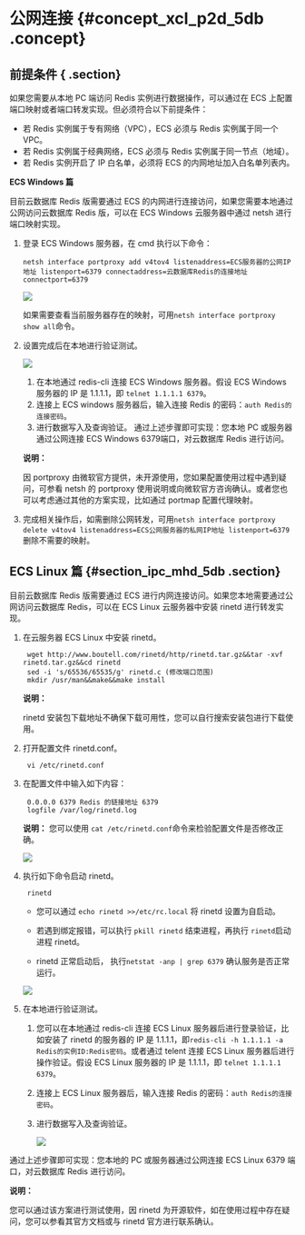 # 公网连接 {#concept_xcl_p2d_5db .concept}

## 前提条件 { .section}

如果您需要从本地 PC 端访问 Redis 实例进行数据操作，可以通过在 ECS 上配置端口映射或者端口转发实现。但必须符合以下前提条件：

-   若 Redis 实例属于专有网络（VPC），ECS 必须与 Redis 实例属于同一个 VPC。
-   若 Redis 实例属于经典网络，ECS 必须与 Redis 实例属于同一节点（地域）。
-   若 Redis 实例开启了 IP 白名单，必须将 ECS 的内网地址加入白名单列表内。

**ECS Windows 篇**

目前云数据库 Redis 版需要通过 ECS 的内网进行连接访问，如果您需要本地通过公网访问云数据库 Redis 版，可以在 ECS Windows 云服务器中通过 netsh 进行端口映射实现。

1.  登录 ECS Windows 服务器，在 cmd 执行以下命令：

    ```
    netsh interface portproxy add v4tov4 listenaddress=ECS服务器的公网IP地址 listenport=6379 connectaddress=云数据库Redis的连接地址 connectport=6379
    ```

    ![](http://static-aliyun-doc.oss-cn-hangzhou.aliyuncs.com/assets/img/3130/1157_zh-CN.png)

    如果需要查看当前服务器存在的映射，可用`netsh interface portproxy show all`命令。

2.  设置完成后在本地进行验证测试。

    ![](http://static-aliyun-doc.oss-cn-hangzhou.aliyuncs.com/assets/img/3130/1161_zh-CN.png)

    1.  在本地通过 redis-cli 连接 ECS Windows 服务器。假设 ECS Windows 服务器的 IP 是 1.1.1.1，即 `telnet 1.1.1.1 6379`。
    2.  连接上 ECS windows 服务器后，输入连接 Redis 的密码：`auth Redis的连接密码`。
    3.  进行数据写入及查询验证。
    通过上述步骤即可实现：您本地 PC 或服务器通过公网连接 ECS Windows 6379端口，对云数据库 Redis 进行访问。

    **说明：** 

    因 portproxy 由微软官方提供，未开源使用，您如果配置使用过程中遇到疑问，可参看 netsh 的 portproxy 使用说明或向微软官方咨询确认。或者您也可以考虑通过其他的方案实现，比如通过 portmap 配置代理映射。

3.  完成相关操作后，如需删除公网转发，可用`netsh interface portproxy delete v4tov4 listenaddress=ECS公网服务器的私网IP地址 listenport=6379`删除不需要的映射。

## ECS Linux 篇 {#section_ipc_mhd_5db .section}

目前云数据库 Redis 版需要通过 ECS 进行内网连接访问。如果您本地需要通过公网访问云数据库 Redis，可以在 ECS Linux 云服务器中安装 rinetd 进行转发实现。

1.  在云服务器 ECS Linux 中安装 rinetd。

    ```
     wget http://www.boutell.com/rinetd/http/rinetd.tar.gz&&tar -xvf rinetd.tar.gz&&cd rinetd
     sed -i 's/65536/65535/g' rinetd.c (修改端口范围)
     mkdir /usr/man&&make&&make install
    ```

    **说明：** 

    rinetd 安装包下载地址不确保下载可用性，您可以自行搜索安装包进行下载使用。

2.  打开配置文件 rinetd.conf。

    ```
     vi /etc/rinetd.conf
    ```

3.  在配置文件中输入如下内容：

    ```
     0.0.0.0 6379 Redis 的链接地址 6379
     logfile /var/log/rinetd.log
    ```

    **说明：** 您可以使用 `cat /etc/rinetd.conf`命令来检验配置文件是否修改正确。

    ![](http://static-aliyun-doc.oss-cn-hangzhou.aliyuncs.com/assets/img/3130/1164_zh-CN.png)

4.  执行如下命令启动 rinetd。

    ```
     rinetd
    ```

    -   您可以通过 `echo rinetd >>/etc/rc.local` 将 rinetd 设置为自启动。

    -   若遇到绑定报错，可以执行 `pkill rinetd` 结束进程，再执行 `rinetd`启动进程 rinetd。

    -   rinetd 正常启动后， 执行`netstat -anp | grep 6379` 确认服务是否正常运行。

    ![](http://static-aliyun-doc.oss-cn-hangzhou.aliyuncs.com/assets/img/3130/1165_zh-CN.png)

5.  在本地进行验证测试。

    1.  您可以在本地通过 redis-cli 连接 ECS Linux 服务器后进行登录验证，比如安装了 rinetd 的服务器的 IP 是 1.1.1.1，即`redis-cli -h 1.1.1.1 -a Redis的实例ID:Redis密码`。或者通过 telent 连接 ECS Linux 服务器后进行操作验证。假设 ECS Linux 服务器的 IP 是 1.1.1.1，即 `telnet 1.1.1.1 6379`。
    2.  连接上 ECS Linux 服务器后，输入连接 Redis 的密码：`auth Redis的连接密码`。
    3.  进行数据写入及查询验证。

        ![](http://static-aliyun-doc.oss-cn-hangzhou.aliyuncs.com/assets/img/3130/1166_zh-CN.png)


通过上述步骤即可实现：您本地的 PC 或服务器通过公网连接 ECS Linux 6379 端口，对云数据库 Redis 进行访问。

**说明：** 

您可以通过该方案进行测试使用，因 rinetd 为开源软件，如在使用过程中存在疑问，您可以参看其官方文档或与 rinetd 官方进行联系确认。


